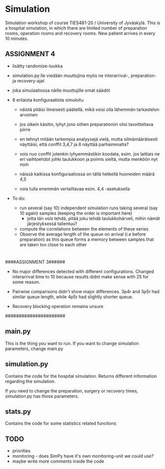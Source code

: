 # Simulation
Simulation workshop of course TIES481-20 / University of Jyväskylä. This is a 
hospital simulation, in which there are limited number of preparation rooms, 
operation rooms and recovery rooms. New patient arrives in every 10 minutes. 


## ASSIGNMENT 4

- lisätty randomize-luokka
- simulation.py:lle viedään muuttujina myös ne interarrival-, preparation- ja recovery-ajat
- joka simulaatiossa näille muuttujille omat säädöt

- 8 erilaista konfiguraatiota simuloitu
    - näistä pitäisi ilmeisesti päätellä, mikä voisi olla lähemmän tarkastelun arvoinen
    - jos oikein käsitin, lyhyt jono siihen preparationiin olisi tavoitteltava piirre
    - en tehnyt mitään tarkempia analyysejä vielä, mutta silmämääräisesti näyttäisi, että 
    conffit 3,4,7 ja 8 näyttää parhaimmalta?
    
    - vois nuo conffit jotenkin lyhyemmästikin koodata, esim. jos laittais ne eri vaihtoehdot johki
    taulukkoon ja poimis sieltä, mutta menköön nyt noin
    - näissä kaikissa konfiguraatiossa on tällä hetkellä huoneiden määrä 4,5
    - vois tulla enemmän vertailtavaa esim. 4,4 -asetuksella
    
- To do:
    - run several (say 10) independent simulation runs taking several (say 10 again) samples 
    (keeping the order is important here)
        - jotta tän vois tehdä, pitää joku tehdä taulukkohärveli, mihin nämät järjestyksessä tallentuu?
    - compute the correlations between the elements of these series
    - Observe the average length of the queue on arrival (i.e before preparation) as this queue
    forms a memory between samples that are taken too close to each other

#
#
    

####ASSIGNMENT 3######

- No major differences detected with different configurations. Changed interarrival time to 10 because results didnt make sense with 25 for some reason.

- Pairwise comparisons didn't show major differences. 3p4r and 3p5r had similar queue length, while 4p5r had slightly shorter queue.

- Recovery blocking operation remains unsure

######################

## main.py
This is the thing you want to run. If you want to change simulation parameters,
change main.py

## simulation.py
Contains the code for the hospital simulation. Returns different information 
regarding the simulation.

If you need to change the preparation, surgery or recovery times, simulation.py 
has those parameters.

## stats.py
Contains the code for some statistics related functions

## TODO

- priorities
- monitoring - does SimPy have it's own monitoring-unit we could use?
- maybe write more comments inside the code
